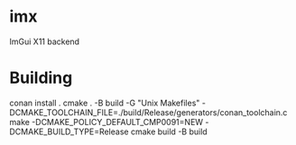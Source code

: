 # imx
ImGui X11 backend

# Building
conan install .
cmake . -B build -G "Unix Makefiles" -DCMAKE_TOOLCHAIN_FILE=./build/Release/generators/conan_toolchain.cmake -DCMAKE_POLICY_DEFAULT_CMP0091=NEW -DCMAKE_BUILD_TYPE=Release
cmake build -B build